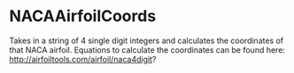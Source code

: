 # NACAAirfoilCoords
Takes in a string of 4 single digit integers and calculates the coordinates of that NACA airfoil. Equations to calculate the coordinates can be found here: http://airfoiltools.com/airfoil/naca4digit?
